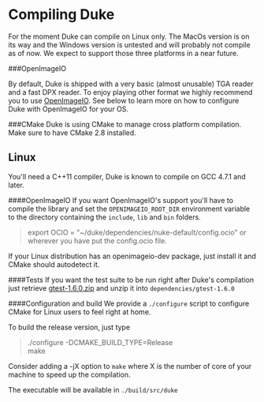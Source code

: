 Compiling Duke
==============

For the moment Duke can compile on Linux only. The MacOs version is on its way and the Windows version is untested
and will probably not compile as of now. We expect to support those three platforms in a near future.

###OpenImageIO

By default, Duke is shipped with a very basic (almost unusable) TGA reader and a fast DPX reader.
To enjoy playing other format we highly recommend you to use [OpenImageIO](https://github.com/OpenImageIO/oiio).
See below to learn more on how to configure Duke with OpenImageIO for your OS.

###CMake
Duke is using CMake to manage cross platform compilation. Make sure to have CMake 2.8 installed.

Linux
-----

You'll need a C++11 compiler, Duke is known to compile on GCC 4.7.1 and later.

####OpenImageIO
If you want OpenImageIO's support you'll have to compile the library and set the `OPENIMAGEIO_ROOT_DIR`
environment variable to the directory containing the `include`, `lib` and `bin` folders.
> export OCIO = "~/duke/dependencies/nuke-default/config.ocio" or wherever you have put the config.ocio file.

If your Linux distribution has an openimageio-dev package, just install it and CMake should autodetect it.


####Tests
If you want the test suite to be run right after Duke's compilation just retrieve
[gtest-1.6.0.zip](https://code.google.com/p/googletest/) and unzip it into `dependencies/gtest-1.6.0`


####Configuration and build
We provide a `./configure` script to configure CMake for Linux users to feel right at home.

To build the release version, just type
> ./configure -DCMAKE_BUILD_TYPE=Release  
> make

Consider adding a -jX option to `make` where X is the number of core of your machine to speed up the compilation.

The executable will be available in `./build/src/duke`

